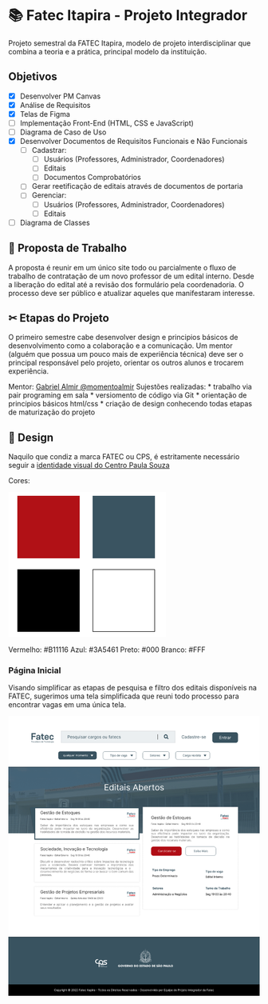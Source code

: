 # 📚 Fatec Itapira - Projeto Integrador

Projeto semestral da FATEC Itapira, modelo de projeto interdisciplinar
que combina a teoria e a prática, principal modelo da instituição.

## Objetivos

- [x] Desenvolver PM Canvas
- [x] Análise de Requisitos
- [x] Telas de Figma
- [ ] Implementação Front-End (HTML, CSS e JavaScript)
- [ ] Diagrama de Caso de Uso
- [x] Desenvolver Documentos de Requisitos Funcionais e Não Funcionais
    - [ ] Cadastrar:
        - [ ] Usuários (Professores, Administrador, Coordenadores)
        - [ ] Editais
        - [ ] Documentos Comprobatórios
    - [ ] Gerar reetificação de editais através de documentos de portaria
    - [ ] Gerenciar:
        - [ ] Usuários (Professores, Administrador, Coordenadores)
        - [ ] Editais
- [ ] Diagrama de Classes

## 💭 Proposta de Trabalho

A proposta é reunir em um único site todo ou parcialmente
o fluxo de trabalho de contratação de um novo professor de um edital interno.
Desde a liberação do edital até a revisão dos formulário pela coordenadoria.
O processo deve ser público e atualizar aqueles que manifestaram interesse.

## ✂ Etapas do Projeto

O primeiro semestre cabe desenvolver design e principios básicos de desenvolvimento como a colaboração e a comunicação.
Um mentor (alguém que possua um pouco mais de experiência técnica) deve ser o principal
responsável pelo projeto, orientar os outros alunos e trocarem experiência.

Mentor: [Gabriel Almir @momentoalmir](https://github.com/momentoalmir)
Sujestões realizadas:
    * trabalho via pair programing em sala
    * versiomento de código via Git
    * orientação de principios básicos html/css
    * criação de design conhecendo todas etapas de maturização do projeto

## 🎨 Design

Naquilo que condiz a marca FATEC ou CPS, é estritamente necessário seguir
a [identidade visual do Centro Paula Souza](https://bkpsitecpsnew.blob.core.windows.net/uploadsitecps/sites/1/2022/05/manual_centro_paula_souza_gestao2019_atualizado_mes05.pdf)

Cores:

![Cores Padronizadas FATEC](./docs/img/cores_cps.png "Centro Paula Souza - Identidade Visual - Cores")

Vermelho: #B11116
Azul: #3A5461
Preto: #000
Branco: #FFF

### Página Inicial

Visando simplificar as etapas de pesquisa e filtro dos editais disponíveis na FATEC,
sugerimos uma tela simplificada que reuni todo processo para encontrar vagas em uma única tela.

![Página Inicial](./docs/img/pagina_inicial.png "Portal de Editais - Página Inicial")
